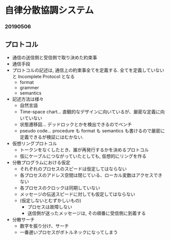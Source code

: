 # 自律分散協調システム

### 20190506

## プロトコル

- 通信の送信側と受信側で取り決めた約束事
- 通信手段
- プロトコルの記述は, 通信上の約束事全てを定義する. 全てを定義していないと Incomplete Protocol となる
  - format
  - grammer
  - semantics
- 記述方法は様々
  - 自然言語
  - Time-space chart... 直観的なデザインに向いているが、厳密な定義に向いていない
  - 状態遷移図... デッドロックとかを検出できるのでベンチ
  - pseudo code... procedure も format も semantics も書けるので厳密に定義できるが検証にはむかない.
- 仮想リングプロトコル
  - トークンをなくしたとき、誰が再発行するかを決めるプロトコル
  - 仮にケーブルにつながっていたとしても, 仮想的にリングを作る
- 分散プログラムにおける仮定
  - それぞれのプロセスのスピードは仮定してはならない
  - 各プロセスのアドレス空間は閉じている、ローカル変数はアクセスできない
  - 各プロセスのクロックは同期していない
  - メッセージの伝送スピードに対しても仮定してはならない
  - (仮定しないとむずかしいもの)
    - プロセスは故障しない
    - 送信側が送ったメッセージは, その順番に受信側に到着する
- 分散サーチ
  - 数字を振り分け、サーチ
  - 一番遅いプロセスがボトルネックになってしまう
